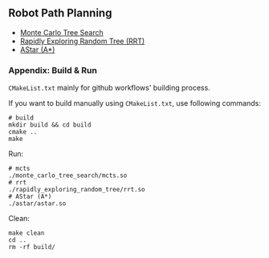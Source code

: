 ## Robot Path Planning
* [Monte Carlo Tree Search](monte_carlo_tree_search/README.md)
* [Rapidly Exploring Random Tree (RRT)](rapidly_exploring_random_tree/README.md)
* [AStar (A*)](astar/README.md)

### Appendix: Build & Run
`CMakeList.txt` mainly for github workflows' building process.

If you want to build manually using `CMakeList.txt`, use following commands:

```shell
# build
mkdir build && cd build
cmake ..
make
```

Run:

```shell
# mcts
./monte_carlo_tree_search/mcts.so
# rrt
./rapidly_exploring_random_tree/rrt.so
# AStar (A*)
./astar/astar.so
```

Clean:

```shell
make clean
cd ..
rm -rf build/
```

